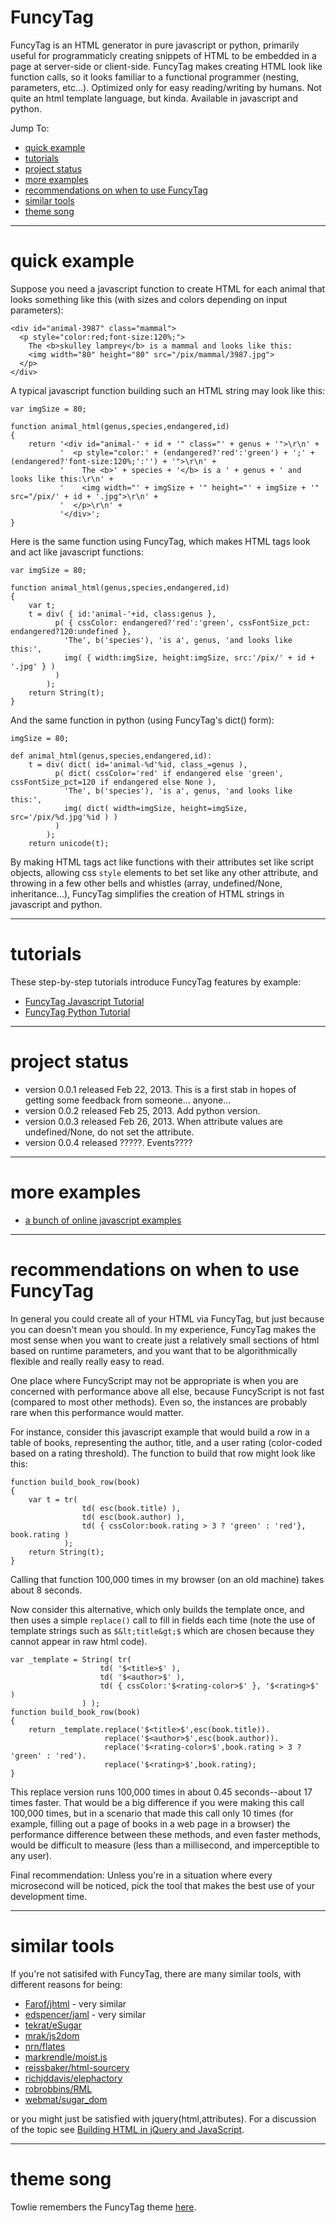 FuncyTag
=========

FuncyTag is an HTML generator in pure javascript or python, primarily useful for programmaticly creating snippets of HTML to be embedded in a page at server-side or client-side. FuncyTag makes creating HTML look like function calls, so it looks familiar to a functional programmer (nesting, parameters, etc...). Optimized only for easy reading/writing by humans. Not quite an html template language, but kinda. Available in javascript and python.

Jump To:

* [quick example](#quick-example)
* [tutorials](#tutorials)
* [project status](#project-status)
* [more examples](#more-examples)
* [recommendations on when to use FuncyTag](#recommendations)
* [similar tools](#similar-tools)
* [theme song](#theme-song)

------------------------------------------------------------------------------

<a name="quick-example"/></a>
# quick example

Suppose you need a javascript function to create HTML for each animal that looks something like this (with sizes and colors depending on input parameters):

    <div id="animal-3987" class="mammal">
      <p style="color:red;font-size:120%;">
        The <b>skulley lamprey</b> is a mammal and looks like this:
        <img width="80" height="80" src="/pix/mammal/3987.jpg">
      </p>
    </div>

A typical javascript function building such an HTML string may look like this:

    var imgSize = 80;

    function animal_html(genus,species,endangered,id)
    {
        return '<div id="animal-' + id + '" class="' + genus + '">\r\n' +
               '  <p style="color:' + (endangered?'red':'green') + ';' + (endangered?'font-size:120%;':'') + '">\r\n' +
               '    The <b>' + species + '</b> is a ' + genus + ' and looks like this:\r\n' +
               '    <img width="' + imgSize + '" height="' + imgSize + '" src="/pix/' + id + '.jpg">\r\n' +
               '  </p>\r\n' +
               '</div>';
    }

Here is the same function using FuncyTag, which makes HTML tags look and act like javascript functions:

    var imgSize = 80;

    function animal_html(genus,species,endangered,id)
    {
        var t;
        t = div( { id:'animal-'+id, class:genus },
              p( { cssColor: endangered?'red':'green', cssFontSize_pct: endangered?120:undefined },
                'The', b('species'), 'is a', genus, 'and looks like this:',
                img( { width:imgSize, height:imgSize, src:'/pix/' + id + '.jpg' } )
              )
            );
        return String(t);
    }

And the same function in python (using FuncyTag's dict() form):

    imgSize = 80;

    def animal_html(genus,species,endangered,id):
        t = div( dict( id='animal-%d'%id, class_=genus ),
              p( dict( cssColor='red' if endangered else 'green', cssFontSize_pct=120 if endangered else None ),
                'The', b('species'), 'is a', genus, 'and looks like this:',
                img( dict( width=imgSize, height=imgSize, src='/pix/%d.jpg'%id ) )
              )
            );
        return unicode(t);

By making HTML tags act like functions with their attributes set like script objects, allowing css <code>style</code> elements to bet set like any other attribute, and throwing in a few other bells and whistles (array, undefined/None, inheritance...), FuncyTag simplifies the creation of HTML strings in javascript and python.

------------------------------------------------------------------------------

<a name="tutorials"></a>
# tutorials

These step-by-step tutorials introduce FuncyTag features by example:

* [FuncyTag Javascript Tutorial](JAVASCRIPT_TUTORIAL.md)
* [FuncyTag Python Tutorial](PYTHON_TUTORIAL.md)

------------------------------------------------------------------------------

<a name="project-status"></a>
# project status

* version 0.0.1 released Feb 22, 2013. This is a first stab in hopes of getting some feedback from someone... anyone...
* version 0.0.2 released Feb 25, 2013. Add python version.
* version 0.0.3 released Feb 26, 2013. When attribute values are undefined/None, do not set the attribute.
* version 0.0.4 released ?????. Events????

------------------------------------------------------------------------------

<a name="more-examples"></a>
# more examples

* [a bunch of online javascript examples](http://brentnoorda.github.io/FuncyTag/examples_js.html)

------------------------------------------------------------------------------

<a name="recommendations"></a>
# recommendations on when to use FuncyTag

In general you could create all of your HTML via FuncyTag, but just because you can doesn't mean you should. In my experience, FuncyTag makes the most sense when you want to create just a relatively small sections of html based on runtime parameters, and you want that to be algorithmically flexible and really really easy to read.

One place where FuncyScript may not be appropriate is when you are concerned with performance above all else, because FuncyScript is not fast (compared to most other methods). Even so, the instances are probably rare when this performance would matter.

For instance, consider this javascript example that would build a row in a table of books, representing the author, title, and a user rating (color-coded based on a rating threshold). The function to build that row might look like this:

    function build_book_row(book)
    {
        var t = tr(
                    td( esc(book.title) ),
                    td( esc(book.author) ),
                    td( { cssColor:book.rating > 3 ? 'green' : 'red'}, book.rating )
                );
        return String(t);
    }

Calling that function 100,000 times in my browser (on an old machine) takes about 8 seconds.

Now consider this alternative, which only builds the template once, and then uses a simple <code>replace()</code> call to fill in fields each time (note the use of template strings such as <code>$&lt;title&gt;$</code> which are chosen because they cannot appear in raw html code).

    var _template = String( tr(
                        td( '$<title>$' ),
                        td( '$<author>$' ),
                        td( { cssColor:'$<rating-color>$' }, '$<rating>$' )
                    ) );
    function build_book_row(book)
    {
        return _template.replace('$<title>$',esc(book.title)).
                         replace('$<author>$',esc(book.author)).
                         replace('$<rating-color>$',book.rating > 3 ? 'green' : 'red').
                         replace('$<rating>$',book.rating);
    }

This replace version runs 100,000 times in about 0.45 seconds--about 17 times faster. That would be a big difference if you were making this call 100,000 times, but in a scenario that made this call only 10 times (for example, filling out a page of books in a web page in a browser) the performance difference between these methods, and even faster methods, would be difficult to measure (less than a millisecond, and imperceptible to any user).

Final recommendation: Unless you're in a situation where every microsecond will be noticed, pick the tool that makes the best use of your development time.

------------------------------------------------------------------------------
<a name="similar-tools"></a>
# similar tools

If you're not satisifed with FuncyTag, there are many similar tools, with different reasons for being:

* [Farof/jhtml](https://github.com/Farof/jhtml) - very similar
* [edspencer/jaml](https://github.com/edspencer/jaml) - very similar
* [tekrat/eSugar](https://github.com/tekrat/eSugar)
* [mrak/js2dom](https://github.com/mrak/js2dom)
* [nrn/flates](https://github.com/nrn/flates)
* [markrendle/moist.js](https://github.com/markrendle/moist.js)
* [reissbaker/html-sourcery](https://github.com/reissbaker/html-sourcery)
* [richjddavis/elephactory](https://github.com/richjddavis/elephactory)
* [robrobbins/RML](https://github.com/robrobbins/RML)
* [webmat/sugar_dom](https://github.com/webmat/sugar_dom)

or you might just be satisfied with jquery(html,attributes). For a discussion of the topic see [Building HTML in jQuery and JavaScript](http://marcgrabanski.com/articles/building-html-in-jquery-and-javascript).

------------------------------------------------------------------------------

<a name="theme-song"></a>
# theme song

Towlie remembers the FuncyTag theme [here](http://www.youtube.com/watch?v=4OrVrrsjqwQ).
